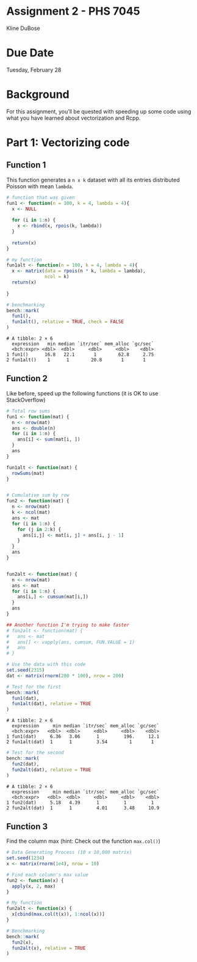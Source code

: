 Assignment 2 - PHS 7045
================
Kline DuBose

# Due Date

Tuesday, February 28

# Background

For this assignment, you’ll be quested with speeding up some code using
what you have learned about vectorization and Rcpp.

# Part 1: Vectorizing code

## Function 1

This function generates a `n x k` dataset with all its entries
distributed Poisson with mean `lambda`.

``` r
# function that was given
fun1 <- function(n = 100, k = 4, lambda = 4){
  x <- NULL
  
  for (i in 1:n) {
    x <- rbind(x, rpois(k, lambda))
  }
  
  return(x)
}

# my function
fun1alt <- function(n = 100, k = 4, lambda = 4){
  x <- matrix(data = rpois(n * k, lambda = lambda),
              ncol = k)
  return(x)
  
}

# benchmarking
bench::mark(
  fun1(),
  fun1alt(), relative = TRUE, check = FALSE
)
```

    # A tibble: 2 × 6
      expression   min median `itr/sec` mem_alloc `gc/sec`
      <bch:expr> <dbl>  <dbl>     <dbl>     <dbl>    <dbl>
    1 fun1()      16.8   22.1       1        62.8     2.75
    2 fun1alt()    1      1        20.8       1       1   

## Function 2

Like before, speed up the following functions (it is OK to use
StackOverflow)

``` r
# Total row sums
fun1 <- function(mat) {
  n <- nrow(mat)
  ans <- double(n)
  for (i in 1:n) {
    ans[i] <- sum(mat[i, ])
  }
  ans
}

fun1alt <- function(mat) {
  rowSums(mat)
}


# Cumulative sum by row
fun2 <- function(mat) {
  n <- nrow(mat)
  k <- ncol(mat)
  ans <- mat
  for (i in 1:n) {
    for (j in 2:k) {
      ans[i,j] <- mat[i, j] + ans[i, j - 1]
    }
  }
  ans
}


fun2alt <- function(mat) {
  n <- nrow(mat)
  ans <- mat
  for (i in 1:n) {
    ans[i,] <- cumsum(mat[i,])
  }
  ans
}

## Another function I'm trying to make faster
# fun2alt <- function(mat) {
#   ans <- mat
#   ans[] <- vapply(ans, cumsum, FUN.VALUE = 1)
#   ans
# }

# Use the data with this code
set.seed(2315)
dat <- matrix(rnorm(200 * 100), nrow = 200)

# Test for the first
bench::mark(
  fun1(dat),
  fun1alt(dat), relative = TRUE
)
```

    # A tibble: 2 × 6
      expression     min median `itr/sec` mem_alloc `gc/sec`
      <bch:expr>   <dbl>  <dbl>     <dbl>     <dbl>    <dbl>
    1 fun1(dat)     6.36   3.06      1         196.     12.1
    2 fun1alt(dat)  1      1         3.54        1       1  

``` r
# Test for the second
bench::mark(
  fun2(dat),
  fun2alt(dat), relative = TRUE
)
```

    # A tibble: 2 × 6
      expression     min median `itr/sec` mem_alloc `gc/sec`
      <bch:expr>   <dbl>  <dbl>     <dbl>     <dbl>    <dbl>
    1 fun2(dat)     5.18   4.39      1         1         1  
    2 fun2alt(dat)  1      1         4.01      3.48     10.9

## Function 3

Find the column max (hint: Check out the function `max.col()`)

``` r
# Data Generating Process (10 x 10,000 matrix)
set.seed(1234)
x <- matrix(rnorm(1e4), nrow = 10)

# Find each column's max value
fun2 <- function(x) {
  apply(x, 2, max)
}

# My function
fun2alt <- function(x) {
  x[cbind(max.col(t(x)), 1:ncol(x))]
}

# Benchmarking
bench::mark(
  fun2(x),
  fun2alt(x), relative = TRUE
)
```
